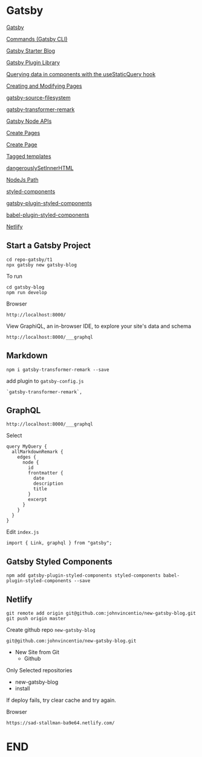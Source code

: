# Gatsby

[Gatsby](https://www.gatsbyjs.org/)

[Commands (Gatsby CLI)](https://www.gatsbyjs.org/docs/gatsby-cli/)

[Gatsby Starter Blog](https://github.com/gatsbyjs/gatsby-starter-blog)

[Gatsby Plugin Library](https://www.gatsbyjs.org/plugins/)

[Querying data in components with the useStaticQuery hook](https://www.gatsbyjs.org/docs/use-static-query/)

[Creating and Modifying Pages](https://www.gatsbyjs.org/docs/creating-and-modifying-pages/)

[gatsby-source-filesystem](https://www.gatsbyjs.org/packages/gatsby-source-filesystem/)

[gatsby-transformer-remark](https://www.gatsbyjs.org/packages/gatsby-transformer-remark/)

[Gatsby Node APIs](https://www.gatsbyjs.org/docs/node-apis/)

[Create Pages](https://www.gatsbyjs.org/docs/node-apis/#createPages)

[Create Page](https://www.gatsbyjs.org/docs/node-apis/#createPage)

[Tagged templates](https://developer.mozilla.org/en-US/docs/Web/JavaScript/Reference/Template_literals#Tagged_templates)

[dangerouslySetInnerHTML](https://reactjs.org/docs/dom-elements.html#dangerouslysetinnerhtml)

[NodeJs Path](https://nodejs.org/api/path.html)

[styled-components](https://www.npmjs.com/package/styled-components)

[gatsby-plugin-styled-components](https://www.npmjs.com/package/gatsby-plugin-styled-components)

[babel-plugin-styled-components](https://www.npmjs.com/package/babel-plugin-styled-components)

[Netlify](https://www.netlify.com/)




## Start a Gatsby Project

```
cd repo-gatsby/t1
npx gatsby new gatsby-blog
```

To run

```
cd gatsby-blog
npm run develop
```

Browser

```
http://localhost:8000/
```

View GraphiQL, an in-browser IDE, to explore your site's data and schema

```⠀
http://localhost:8000/___graphql
```

## Markdown

```
npm i gatsby-transformer-remark --save
```

add plugin to `gatsby-config.js`

```
`gatsby-transformer-remark`,
```

## GraphQL

```
http://localhost:8000/___graphql
```

Select

```
query MyQuery {
  allMarkdownRemark {
    edges {
      node {
        id
        frontmatter {
          date
          description
          title
        }
        excerpt
      }
    }
  }
}
```

Edit `index.js`

```
import { Link, graphql } from "gatsby";
```

## Gatsby Styled Components

```
npm add gatsby-plugin-styled-components styled-components babel-plugin-styled-components --save
```

## Netlify

```
git remote add origin git@github.com:johnvincentio/new-gatsby-blog.git
git push origin master
```

Create github repo `new-gatsby-blog`

```
git@github.com:johnvincentio/new-gatsby-blog.git
```

* New Site from Git
	* Github

Only Selected repositories

* new-gatsby-blog
* install

If deploy fails, try clear cache and try again.

Browser

```
https://sad-stallman-ba9e64.netlify.com/
```











# END
